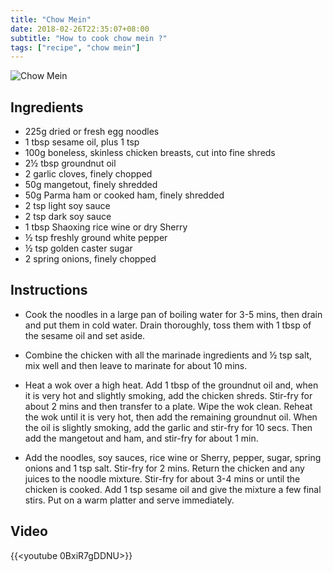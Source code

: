 ```yaml
---
title: "Chow Mein"
date: 2018-02-26T22:35:07+08:00
subtitle: "How to cook chow mein ?"
tags: ["recipe", "chow mein"]
---
```


![Chow Mein](https://res.cloudinary.com/chinesedishes/image/upload/v1519656192/chow-mein.jpg)

## Ingredients

- 225g dried or fresh egg noodles
- 1 tbsp sesame oil, plus 1 tsp
- 100g boneless, skinless chicken breasts, cut into fine shreds
- 2½ tbsp groundnut oil
- 2 garlic cloves, finely chopped
- 50g mangetout, finely shredded
- 50g Parma ham or cooked ham, finely shredded
- 2 tsp light soy sauce
- 2 tsp dark soy sauce
- 1 tbsp Shaoxing rice wine or dry Sherry
- ½ tsp freshly ground white pepper
- ½ tsp golden caster sugar
- 2 spring onions, finely chopped


## Instructions

- Cook the noodles in a large pan of boiling water for 3-5 mins, then drain and put them in cold water. Drain thoroughly, toss them with 1 tbsp of the sesame oil and set aside.

- Combine the chicken with all the marinade ingredients and ½ tsp salt, mix well and then leave to marinate for about 10 mins.

- Heat a wok over a high heat. Add 1 tbsp of the groundnut oil and, when it is very hot and slightly smoking, add the chicken shreds. Stir-fry for about 2 mins and then transfer to a plate. Wipe the wok clean. Reheat the wok until it is very hot, then add the remaining groundnut oil. When the oil is slightly smoking, add the garlic and stir-fry for 10 secs. Then add the mangetout and ham, and stir-fry for about 1 min.

- Add the noodles, soy sauces, rice wine or Sherry, pepper, sugar, spring onions and 1 tsp salt. Stir-fry for 2 mins. Return the chicken and any juices to the noodle mixture. Stir-fry for about 3-4 mins or until the chicken is cooked. Add 1 tsp sesame oil and give the mixture a few final stirs. Put on a warm platter and serve immediately.

## Video

{{<youtube 0BxiR7gDDNU>}}